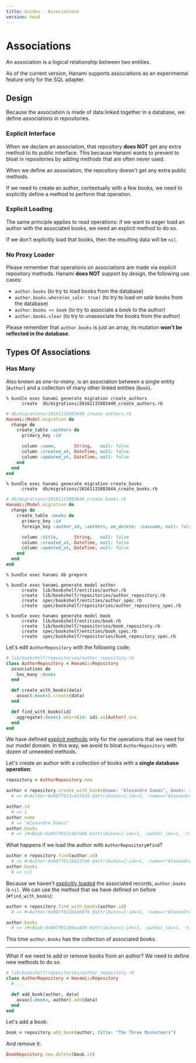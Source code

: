 ```yaml
---
title: Guides - Associations
version: head
---
```


# Associations

An association is a logical relationship between two entities.

<p class="warning">
  As of the current version, Hanami supports associations as an experimental feature only for the SQL adapter.
</p>

## Design

Because the association is made of data linked together in a database, we define associations in repositories.

### Explicit Interface

When we declare an association, that repository **does NOT** get any extra method to its public interface.
This because Hanami wants to prevent to bloat in repositories by adding methods that are often never used.

<p class="notice">
  When we define an association, the repository doesn't get any extra public methods.
</p>

If we need to create an author, contextually with a few books, we need to explicitly define a method to perform that operation.

### Explicit Loading

The same principle applies to read operations: if we want to eager load an author with the associated books, we need an explicit method to do so.

If we don't explicitly load that books, then the resulting data will be `nil`.

### No Proxy Loader

Please remember that operations on associations are made via explicit repository methods.
Hanami **does NOT** support by design, the following use cases:

  * `author.books` (to try to load books from the database)
  * `author.books.where(on_sale: true)` (to try to load _on sale_ books from the database)
  * `author.books << book` (to try to associate a book to the author)
  * `author.books.clear` (to try to unassociate the books from the author)

Please remember that `author.books` is just an array, its mutation **won't be reflected in the database**.

## Types Of Associations

### Has Many

Also known as _one-to-many_, is an association between a single entity (`Author`) and a collection of many other linked entities (`Book`).

```shell
% bundle exec hanami generate migration create_authors
      create  db/migrations/20161115083440_create_authors.rb
```

```ruby
# db/migrations/20161115083440_create_authors.rb
Hanami::Model.migration do
  change do
    create_table :authors do
      primary_key :id

      column :name,       String,   null: false
      column :created_at, DateTime, null: false
      column :updated_at, DateTime, null: false
    end
  end
end
```

```shell
% bundle exec hanami generate migration create_books
      create  db/migrations/20161115083644_create_books.rb
```

```ruby
# db/migrations/20161115083644_create_books.rb
Hanami::Model.migration do
  change do
    create_table :books do
      primary_key :id
      foreign_key :author_id, :authors, on_delete: :cascade, null: false

      column :title,      String,   null: false
      column :created_at, DateTime, null: false
      column :updated_at, DateTime, null: false
    end
  end
end
```

```shell
% bundle exec hanami db prepare
```

```shell
% bundle exec hanami generate model author
      create  lib/bookshelf/entities/author.rb
      create  lib/bookshelf/repositories/author_repository.rb
      create  spec/bookshelf/entities/author_spec.rb
      create  spec/bookshelf/repositories/author_repository_spec.rb

% bundle exec hanami generate model book
      create  lib/bookshelf/entities/book.rb
      create  lib/bookshelf/repositories/book_repository.rb
      create  spec/bookshelf/entities/book_spec.rb
      create  spec/bookshelf/repositories/book_repository_spec.rb
```

Let's edit `AuthorRepository` with the following code:

```ruby
# lib/bookshelf/repositories/author_repository.rb
class AuthorRepository < Hanami::Repository
  associations do
    has_many :books
  end

  def create_with_books(data)
    assoc(:books).create(data)
  end

  def find_with_books(id)
    aggregate(:books).where(id: id).as(Author).one
  end
end
```

We have defined [explicit methods](#explicit-interface) only for the operations that we need for our model domain.
In this way, we avoid to bloat `AuthorRepository` with dozen of unneeded methods.

Let's create an author with a collection of books with a **single database operation**:

```ruby
repository = AuthorRepository.new

author = repository.create_with_books(name: "Alexandre Dumas", books: [{title: "The Count of Montecristo"}])
  # => #<Author:0x007f811c415420 @attributes={:id=>1, :name=>"Alexandre Dumas", :created_at=>2016-11-15 09:19:38 UTC, :updated_at=>2016-11-15 09:19:38 UTC, :books=>[#<Book:0x007f811c40fe08 @attributes={:id=>1, :author_id=>1, :title=>"The Count of Montecristo", :created_at=>2016-11-15 09:19:38 UTC, :updated_at=>2016-11-15 09:19:38 UTC}>]}>

author.id
  # => 1
author.name
  # => "Alexandre Dumas"
author.books
  # => [#<Book:0x007f811c40fe08 @attributes={:id=>1, :author_id=>1, :title=>"The Count of Montecristo", :created_at=>2016-11-15 09:19:38 UTC, :updated_at=>2016-11-15 09:19:38 UTC}>]
```

What happens if we load the author with `AuthorRepository#find`?

```ruby
author = repository.find(author.id)
  # => #<Author:0x007f811b6237e0 @attributes={:id=>1, :name=>"Alexandre Dumas", :created_at=>2016-11-15 09:19:38 UTC, :updated_at=>2016-11-15 09:19:38 UTC}>
author.books
  # => nil
```

Because we haven't [explicitly loaded](#explicit-loading) the associated records, `author.books` is `nil`.
We can use the method that we have defined on before (`#find_with_books`):

```ruby
author = repository.find_with_books(author.id)
  # => #<Author:0x007f811bbeb6f0 @attributes={:id=>1, :name=>"Alexandre Dumas", :created_at=>2016-11-15 09:19:38 UTC, :updated_at=>2016-11-15 09:19:38 UTC, :books=>[#<Book:0x007f811bbea430 @attributes={:id=>1, :author_id=>1, :title=>"The Count of Montecristo", :created_at=>2016-11-15 09:19:38 UTC, :updated_at=>2016-11-15 09:19:38 UTC}>]}>

author.books
  # => [#<Book:0x007f811bbea430 @attributes={:id=>1, :author_id=>1, :title=>"The Count of Montecristo", :created_at=>2016-11-15 09:19:38 UTC, :updated_at=>2016-11-15 09:19:38 UTC}>]
```

This time `author.books` has the collection of associated books.

---

What if we need to add or remove books from an author?
We need to define new methods to do so.

```ruby
# lib/bookshelf/repositories/author_repository.rb
class AuthorRepository < Hanami::Repository
  # ...

  def add_book(author, data)
    assoc(:books, author).add(data)
  end
end
```

Let's add a book:

```ruby
book = repository.add_book(author, title: "The Three Musketeers")
```

And remove it:

```ruby
BookRepository.new.delete(book.id)
```
